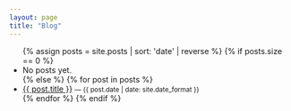 ```yaml
---
layout: page
title: "Blog"
---
```


<ul>
  {% assign posts = site.posts | sort: 'date' | reverse %}
  {% if posts.size == 0 %}
    <li>No posts yet.</li>
  {% else %}
    {% for post in posts %}
      <li>
        <a href="{{ post.url | relative_url }}">{{ post.title }}</a>
        <small> — {{ post.date | date: site.date_format }}</small>
      </li>
    {% endfor %}
  {% endif %}
</ul>
